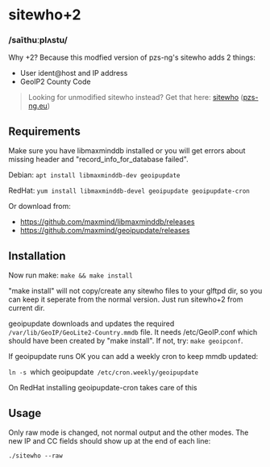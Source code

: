 # sitewho+2
### /saīthuːplʌstu/

Why +2? Because this modfied version of pzs-ng's sitewho adds 2 things:

- User ident@host and IP address
- GeoIP2 County Code

> Looking for unmodified sitewho instead? Get that here: [sitewho](https://github.com/pzs-ng/pzs-ng/tree/master/sitewho) ([pzs-ng.eu](https://pzs-ng.eu))

## Requirements

Make sure you have libmaxminddb installed or you will get errors about missing header and "record_info_for_database failed".

Debian: `apt install libmaxminddb-dev geoipupdate`

RedHat: `yum install libmaxminddb-devel geoipupdate geoipupdate-cron`

Or download from:
- https://github.com/maxmind/libmaxminddb/releases
- https://github.com/maxmind/geoipupdate/releases

## Installation

Now run make: `make && make install`

"make install" will not copy/create any sitewho files to your glftpd dir, so you can keep it seperate from the normal version. Just run sitewho+2 from current dir.

geoipupdate downloads and updates the required `/var/lib/GeoIP/GeoLite2-Country.mmdb` file.
It needs /etc/GeoIP.conf which should have been created by "make install". If not, try: `make geoipconf`.

If geoipupdate runs OK you can add a weekly cron to keep mmdb updated:

`ln -s `which geoipupdate` /etc/cron.weekly/geoipupdate`

On RedHat installing geoipupdate-cron takes care of this

## Usage

Only raw mode is changed, not normal output and the other modes. The new IP and CC fields should show up at the end of each line:

`./sitewho --raw` 

